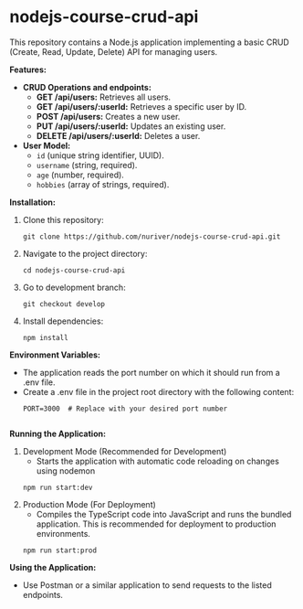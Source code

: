 # nodejs-course-crud-api
This repository contains a Node.js application implementing a basic CRUD (Create, Read, Update, Delete) API for managing users.

**Features:**
- **CRUD Operations and endpoints:**
    - **GET /api/users:** Retrieves all users.
    - **GET /api/users/:userId:** Retrieves a specific user by ID.
    - **POST /api/users:** Creates a new user.
    - **PUT /api/users/:userId:** Updates an existing user.
    - **DELETE /api/users/:userId:** Deletes a user.
- **User Model:**
    - `id` (unique string identifier, UUID).
    - `username` (string, required).
    - `age` (number, required).
    - `hobbies` (array of strings, required).
      
**Installation:**
1. Clone this repository:
   ```
   git clone https://github.com/nuriver/nodejs-course-crud-api.git
2. Navigate to the project directory:
   ```
   cd nodejs-course-crud-api
3. Go to development branch:
   ```
   git checkout develop
4. Install dependencies:
   ```
   npm install

**Environment Variables:**
- The application reads the port number on which it should run from a .env file.
- Create a .env file in the project root directory with the following content:
  ```
  PORT=3000  # Replace with your desired port number
   
**Running the Application:**
1. Development Mode (Recommended for Development)
   - Starts the application with automatic code reloading on changes using nodemon
   ```
   npm run start:dev
2. Production Mode (For Deployment)
   - Compiles the TypeScript code into JavaScript and runs the bundled application. This is recommended for deployment to production environments.
   ```
   npm run start:prod

**Using the Application:**
- Use Postman or a similar application to send requests to the listed endpoints.
